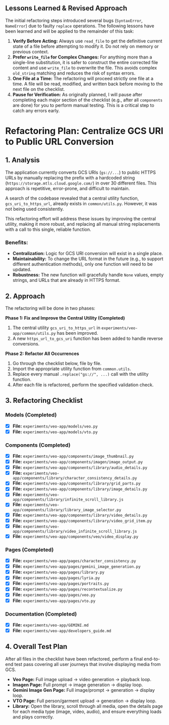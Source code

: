 ## Lessons Learned & Revised Approach

The initial refactoring steps introduced several bugs (`SyntaxError`, `NameError`) due to faulty `replace` operations. The following lessons have been learned and will be applied to the remainder of this task:

1.  **Verify Before Acting:** Always use `read_file` to get the definitive current state of a file before attempting to modify it. Do not rely on memory or previous context.
2.  **Prefer `write_file` for Complex Changes:** For anything more than a single-line substitution, it is safer to construct the entire corrected file content and use `write_file` to overwrite the file. This avoids complex `old_string` matching and reduces the risk of syntax errors.
3.  **One File at a Time:** The refactoring will proceed strictly one file at a time. A file will be read, modified, and written back before moving to the next file on the checklist.
4.  **Pause for Verification:** As originally planned, I will pause after completing each major section of the checklist (e.g., after all `components` are done) for you to perform manual testing. This is a critical step to catch any errors early.

# Refactoring Plan: Centralize GCS URI to Public URL Conversion

## 1. Analysis

The application currently converts GCS URIs (`gs://...`) to public HTTPS URLs by manually replacing the prefix with a hardcoded string (`https://storage.mtls.cloud.google.com/`) in over 30 different files. This approach is repetitive, error-prone, and difficult to maintain.

A search of the codebase revealed that a central utility function, `gcs_uri_to_https_url`, already exists in `common/utils.py`. However, it was not being used consistently.

This refactoring effort will address these issues by improving the central utility, making it more robust, and replacing all manual string replacements with a call to this single, reliable function.

### Benefits:
- **Centralization:** Logic for GCS URI conversion will exist in a single place.
- **Maintainability:** To change the URL format in the future (e.g., to support different authentication methods), only one function will need to be updated.
- **Robustness:** The new function will gracefully handle `None` values, empty strings, and URLs that are already in HTTPS format.

## 2. Approach

The refactoring will be done in two phases:

**Phase 1: Fix and Improve the Central Utility (Completed)**
1.  The central utility `gcs_uri_to_https_url` in `experiments/veo-app/common/utils.py` has been improved.
2.  A new `https_url_to_gcs_uri` function has been added to handle reverse conversions.

**Phase 2: Refactor All Occurrences**
1.  Go through the checklist below, file by file.
2.  Import the appropriate utility function from `common.utils`.
3.  Replace every manual `.replace("gs://", ...)` call with the utility function.
4.  After each file is refactored, perform the specified validation check.

## 3. Refactoring Checklist

### Models (Completed)

- [x] **File:** `experiments/veo-app/models/veo.py`
- [x] **File:** `experiments/veo-app/models/vto.py`

### Components (Completed)

- [x] **File:** `experiments/veo-app/components/image_thumbnail.py`
- [x] **File:** `experiments/veo-app/components/imagen/image_output.py`
- [x] **File:** `experiments/veo-app/components/library/audio_details.py`
- [x] **File:** `experiments/veo-app/components/library/character_consistency_details.py`
- [x] **File:** `experiments/veo-app/components/library/grid_parts.py`
- [x] **File:** `experiments/veo-app/components/library/image_details.py`
- [x] **File:** `experiments/veo-app/components/library/infinite_scroll_library.js`
- [x] **File:** `experiments/veo-app/components/library/library_image_selector.py`
- [x] **File:** `experiments/veo-app/components/library/video_details.py`
- [x] **File:** `experiments/veo-app/components/library/video_grid_item.py`
- [x] **File:** `experiments/veo-app/components/library/video_infinite_scroll_library.js`
- [x] **File:** `experiments/veo-app/components/veo/video_display.py`

### Pages (Completed)

- [x] **File:** `experiments/veo-app/pages/character_consistency.py`
- [x] **File:** `experiments/veo-app/pages/gemini_image_generation.py`
- [x] **File:** `experiments/veo-app/pages/library.py`
- [x] **File:** `experiments/veo-app/pages/lyria.py`
- [x] **File:** `experiments/veo-app/pages/portraits.py`
- [x] **File:** `experiments/veo-app/pages/recontextualize.py`
- [x] **File:** `experiments/veo-app/pages/veo.py`
- [x] **File:** `experiments/veo-app/pages/vto.py`

### Documentation (Completed)
- [x] **File:** `experiments/veo-app/GEMINI.md`
- [x] **File:** `experiments/veo-app/developers_guide.md`

## 4. Overall Test Plan

After all files in the checklist have been refactored, perform a final end-to-end test pass covering all user journeys that involve displaying media from GCS.

- **Veo Page:** Full image upload -> video generation -> playback loop.
- **Imagen Page:** Full prompt -> image generation -> display loop.
- **Gemini Image Gen Page:** Full image/prompt -> generation -> display loop.
- **VTO Page:** Full person/garment upload -> generation -> display loop.
- **Library:** Open the library, scroll through all media, open the details page for each media type (image, video, audio), and ensure everything loads and plays correctly.